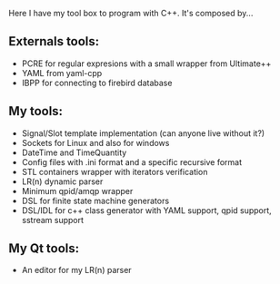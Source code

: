 Here I have my tool box to program with C++.
It's composed by...

## Externals tools: ##
  * PCRE for regular expresions with a small wrapper from Ultimate++
  * YAML from yaml-cpp
  * IBPP for connecting to firebird database

## My tools: ##
  * Signal/Slot template implementation (can anyone live without it?)
  * Sockets for Linux and also for windows
  * DateTime and TimeQuantity
  * Config files with .ini format and a specific recursive format
  * STL containers wrapper with iterators verification
  * LR(n) dynamic parser
  * Minimum qpid/amqp wrapper
  * DSL for finite state machine generators
  * DSL/IDL for c++ class generator with YAML support, qpid support, sstream support

## My Qt tools: ##
  * An editor for my LR(n) parser